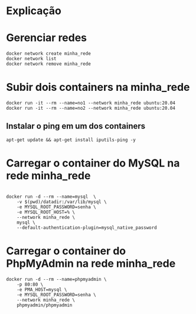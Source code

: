 # Explicação


# Gerenciar redes 

```
docker network create minha_rede
docker network list
docker network remove minha_rede

```

# Subir dois containers na minha_rede

```
docker run -it --rm --name=no1 --network minha_rede ubuntu:20.04
docker run -it --rm --name=no2 --network minha_rede ubuntu:20.04

```

## Instalar o ping em um dos containers
```
apt-get update && apt-get install iputils-ping -y

```


# Carregar o container do MySQL na rede minha_rede

```

docker run -d --rm --name=mysql  \
    -v $(pwd)/datadir:/var/lib/mysql \
    -e MYSQL_ROOT_PASSWORD=senha \
    -e MYSQL_ROOT_HOST=% \
    --network minha_rede \
    mysql \
    --default-authentication-plugin=mysql_native_password

```

# Carregar o container do PhpMyAdmin na rede minha_rede

```
docker run -d --rm --name=phpmyadmin \
    -p 80:80 \
    -e PMA_HOST=mysql \
    -e MYSQL_ROOT_PASSWORD=senha \
    --network minha_rede \
    phpmyadmin/phpmyadmin

```
